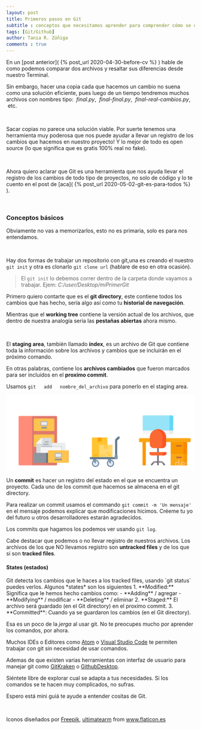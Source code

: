 ```yaml
---
layout: post
title: Primeros pasos en Git
subtitle : conceptos que necesitamos aprender para comprender cómo se organizan las cosas y cómo se rastrean nuestros archivos con Git.
tags: [Git/Github]
author: Tania R. Zúñiga
comments : true
---
```


En un [post anterior]( {% post_url 2020-04-30-before-cv %} ) hable de como podemos comparar dos archivos y resaltar sus diferencias desde nuestro Terminal.

Sin embargo, hacer una copia cada que hacemos un cambio no suena como una solución eficiente, pues luego de un tiempo tendremos muchos archivos con nombres tipo: &nbsp;*final.py*,  &nbsp;*final-final.py*, &nbsp;*final-real-cambios.py*, &nbsp;etc. 

<br>

Sacar copias no parece una solución viable. Por suerte tenemos una herramienta muy poderosa que nos puede ayudar a llevar un registro de los cambios que hacemos en nuestro proyecto! Y lo mejor de todo es open source (lo que significa que es gratis 100% real no fake).

<br>

Ahora quiero aclarar que Git es una herramienta que nos ayuda llevar el registro de los cambios de todo tipo de proyectos, no solo de código y lo te cuento en el post de [aca]( {% post_url 2020-05-02-git-es-para-todos %} ).

<br>

<h3>Conceptos básicos</h3>

Obviamente no vas a memorizarlos, esto no es primaria, solo es para nos entendamos.

<br>

Hay dos formas de trabajar un repositorio con git,una es creando el nuestro `git init` y otra es clonarlo `git clone url` (hablare de eso en otra ocasión).

>El `git init` lo debemos correr dentro de la carpeta donde vayamos a trabajar. Ejem: *C:/user/Desktop/miPrimerGit*

Primero quiero contarte que es el **git directory**, este contiene todos los cambios que has hecho, sería algo así como tu **historial de navegación**.

Mientras que el **working tree** contiene la versión actual de los archivos, que dentro de nuestra analogía seria las **pestañas abiertas** ahora mismo.

<br>

El **staging area**, también llamado **index**, es un archivo de Git que contiene toda la información sobre los archivos y cambios que se incluirán en el próximo comando. 

En otras palabras, contiene los **archivos cambiados** que fueron marcados para ser incluidos en el **proximo commit**.

Usamos `git   add   nombre_del_archivo` para ponerlo en el staging area.

![git_environment](\assets\img\gitPrimerosPasos\git_environment.png)

Un **commit** es hacer un registro del estado en el que se encuentra un proyecto. Cada uno de los commit que hacemos se almacena en el git directory.

Para realizar un commit usamos el commando `git commit -m 'Un mensaje'` en el mensaje podemos explicar que modificaciones hicimos. Créeme tu yo del futuro u otros desarrolladores estarán agradecidos.

Los commits que hagamos los podemos ver usando `git log`.

Cabe destacar que podemos o no llevar registro de nuestros archivos. Los archivos de los que NO llevamos registro son **untracked  files** y de los que sí son **tracked files**.


<h4>States (estados)</h4>
Git detecta los cambios que le haces a los tracked files, usando `git status` puedes verlos. Algunos *states* son los siguientes
1. **Modified:** Significa que le hemos hecho cambios como:
   - **Adding** / agregar
   - **Modifying** / modificar
   - **Deleting** / eliminar
2. **Staged:** El archivo será guardado (en el Git directory) en el proximo commit.
3. **Committed**: Cuando ya se guardaron los cambios (en el Git directory).

<br>

Esa es un poco de la *jerga* al usar git. No te preocupes mucho por aprender los comandos, por ahora. 

Muchos IDEs o Editores como [Atom](https://atom.io/) o [Visual Studio Code](https://code.visualstudio.com/) te permiten trabajar con git sin necesidad de usar comandos.

Ademas de que existen varias herramientas con interfaz de usuario para manejar git como [GitKraken](https://www.gitkraken.com/) o [GithubDesktop](https://desktop.github.com/).

Siéntete libre de explorar cual se adapta a tus necesidades. Si los comandos se te hacen muy complicados, no sufras.

Espero está mini guiá te ayude a entender cositas de Git.

<br>

Iconos diseñados por <a href="https://www.flaticon.es/autores/freepik" title="Freepik">Freepik</a>,  <a href="https://www.flaticon.es/autores/ultimatearm" title="ultimatearm">ultimatearm</a> from <a href="https://www.flaticon.es/" title="Flaticon"> www.flaticon.es</a>